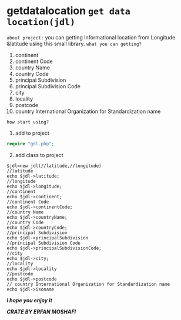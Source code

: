# getdatalocation                              `get data location(jdl)`
`about project:`
you can getting Informational location from Longitude &latitude using this small library.
`what you can getting?`

 

 1. continent
 2. continent Code
 3. country Name
 4. country Code
 5. principal Subdivision
 6. principal Subdivision Code
 7. city
 8. locality
 9. postcode
 10. country International Organization for Standardization name
 
 
`how start using?`
 1. add to project 
 
``````php
require "gdl.php";
``````
2. add class to project
```````
$jdl=new jdl(//latitude,//longitude)
//latitude
echo $jdl->latitude;
//longitude
echo $jdl->longitude;
//continent
echo $jdl->continent;
//continent Code
echo $jdl->continentCode;
//country Name
echo $jdl->countryName;
//country Code
echo $jdl->countryCode;
//principal Subdivision
echo $jdl->principalSubdivision
//principal Subdivision Code
echo $jdl->principalSubdivisionCode;
//city
echo $jdl->city;
//locality 
echo $jdl->locality
//postcode
echo $jdl->postcode
// country International Organization for Standardization name
echo $jdl->isoname
```````
***I hope you enjoy it***

***CRATE BY ERFAN MOSHAFI***
